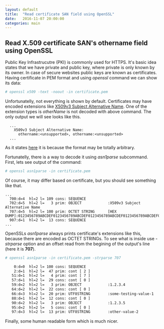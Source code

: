 ```yaml
---
layout: default
title:  "Read certificate SAN field using OpenSSL"
date:   2016-11-07 20:00:00
categories: main
---
```


## Read X.509 certificate SAN's othername field using OpenSSL

Public Key Infrastrucutre (PKI) is commonly used for HTTPS. It's basic idea states that we have private and public key, 
where private is only known by its owner. In case of secure websites public keys are known as certificates. 
Having certificate in PEM format and using *openssl* command we can show its data: 

~~~ bash
# openssl x509 -text -noout -in certificate.pem
~~~

Unfortunatelly, not everything is shown by default. Certificates may have encoded extensions like
[X509v3 Subject Alternative Name](https://tools.ietf.org/html/rfc5280#section-4.2.1.6).
One of the extension types is *otherName* is not decoded with above command. 
The only output we will see looks like this.

~~~
  ...
    X509v3 Subject Alternative Name: 
      othername:<unsupported>, othername:<unsupported>
  ...
~~~

As it states [here](https://archive.is/KZYqh) it is because the format may be totally arbitrary.

Fortunatelly, there is a way to decode it using *asn1parse* subcommand. First, lets see output 
of the command:

~~~ bash
# openssl asn1parse -in certificate.pem
~~~

Of course, it may differ based on certificate, but you should see something like that.

~~~
...
  700:d=4  hl=2 l= 109 cons: SEQUENCE          
  702:d=5  hl=2 l=   3 prim: OBJECT            :X509v3 Subject Alternative Name
  707:d=5  hl=2 l= 100 prim: OCTET STRING      [HEX DUMP]:0123456789ABCDEF0123456789ABCDEF0123456789ABCDEF0123456789ABCDEF0123456789ABCDEF0123456789ABCDEF0123456789ABCDEF0123456789ABCDEF0123456789ABCDEF0123456789ABCDEF0123456789ABCDEF0123456789ABCDEF01234567
  907:d=1  hl=2 l=  13 cons: SEQUENCE   
...
~~~

OpenSSLs *asn1parse* always prints certificate's extensions like this, because there are encoded as OCTET STRINGs.
To see what is inside use *-strparse* option and an offset read from the begining of the output's line (here it is **707**). 

~~~ bash
# openssl asn1parse -in certificate.pem -strparse 707

    0:d=0  hl=2 l= 100 cons: SEQUENCE          
    2:d=1  hl=2 l=  47 prim: cont [ 2 ]        
   51:d=1  hl=2 l=   4 prim: cont [ 7 ]        
   57:d=1  hl=2 l=  29 cons: cont [ 0 ]        
   59:d=2  hl=2 l=   3 prim: OBJECT            :1.2.3.4
   64:d=2  hl=2 l=  22 cons: cont [ 0 ]        
   66:d=3  hl=2 l=  20 prim: UTF8STRING        :some-testing-value-1
   88:d=1  hl=2 l=  12 cons: cont [ 0 ]        
   90:d=2  hl=2 l=   3 prim: OBJECT            :1.2.3.5
   95:d=2  hl=2 l=   5 cons: cont [ 0 ]        
   97:d=3  hl=2 l=  13 prim: UTF8STRING        :other-value-2
~~~

Finally, some human readable form which is much nicer.
